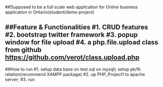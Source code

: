 ##Supposed to be a full scale web application for Online business application in Ontario(student/demo project)

##Feature & Functionalities 
#1. CRUD features
#2. bootstrap twitter framework
#3. popup window for file upload
#4. a php.file.upload class from github   https://github.com/verot/class.upload.php
---
##How to run 
#1. setup data base on test.sql on mysqli; setup pk/fk relation(recommend XAMPP package)
#2. up PHP_Project1 to apache server;
#3. run 